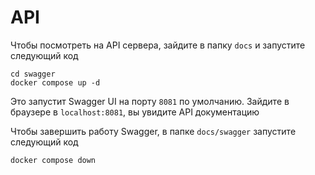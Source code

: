 # API

Чтобы посмотреть на API сервера, зайдите в папку `docs` и запустите следующий код  

```shell
cd swagger
docker compose up -d
```

Это запустит Swagger UI на порту `8081` по умолчанию. 
Зайдите в браузере в `localhost:8081`, вы увидите API документацию

Чтобы завершить работу Swagger, в папке `docs/swagger` запустите следующий код
```shell
docker compose down
```
